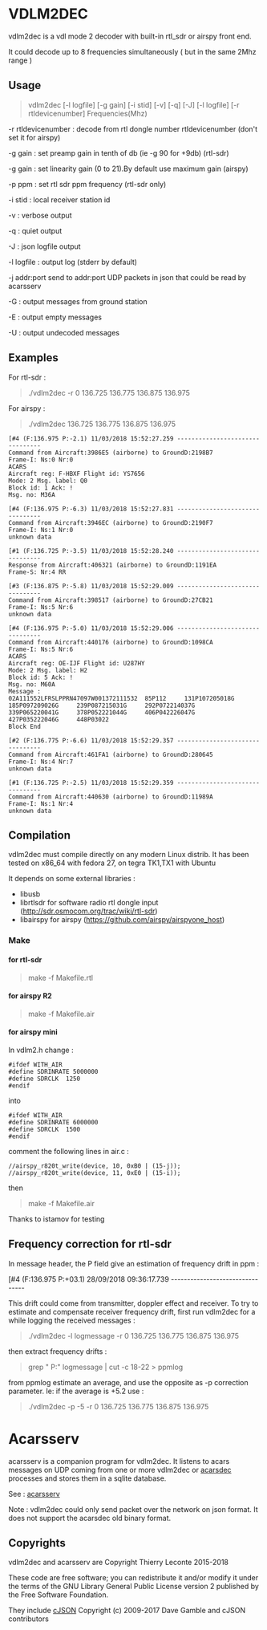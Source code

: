 # VDLM2DEC
vdlm2dec is a vdl mode 2 decoder with built-in rtl_sdr or airspy front end.

It could decode up to 8 frequencies simultaneously ( but in the same 2Mhz range )

## Usage
> vdlm2dec  [-l logfile]  [-g gain] [-i stid] [-v] [-q] [-J] [-l logfile] [-r rtldevicenumber]  Frequencies(Mhz)

 -r rtldevicenumber :	decode from rtl dongle number rtldevicenumber (don't set it for airspy)
 
 -g gain :		set preamp gain in tenth of db (ie -g 90 for +9db) (rtl-sdr)

 -g gain :		set linearity gain (0 to 21).By default use maximum gain (airspy)

 -p ppm :		set rtl sdr ppm frequency (rtl-sdr only)

 -i stid :		local receiver station id

 -v :			verbose output

 -q :			quiet output

 -J :			json logfile output

 -l logfile :		output log (stderr by default)

 -j addr:port		send to addr:port UDP packets in json that could be read by acarsserv

 -G :			output messages from ground station

 -E :			output empty messages

 -U :			output undecoded messages

 
## Examples
For rtl-sdr :
> ./vdlm2dec -r 0 136.725 136.775 136.875 136.975 

For airspy :
> ./vdlm2dec 136.725 136.775 136.875 136.975 

    [#4 (F:136.975 P:-2.1) 11/03/2018 15:52:27.259 --------------------------------
    Command from Aircraft:3986E5 (airborne) to GroundD:2198B7 
    Frame-I: Ns:0 Nr:0
    ACARS
    Aircraft reg: F-HBXF Flight id: YS7656
    Mode: 2 Msg. label: Q0
    Block id: 1 Ack: !
    Msg. no: M36A
    
    [#4 (F:136.975 P:-6.3) 11/03/2018 15:52:27.831 --------------------------------
    Command from Aircraft:3946EC (airborne) to GroundD:2190F7 
    Frame-I: Ns:1 Nr:0
    unknown data
    
    [#1 (F:136.725 P:-3.5) 11/03/2018 15:52:28.240 --------------------------------
    Response from Aircraft:406321 (airborne) to GroundD:1191EA 
    Frame-S: Nr:4 RR
    
    [#3 (F:136.875 P:-5.8) 11/03/2018 15:52:29.009 --------------------------------
    Command from Aircraft:398517 (airborne) to GroundD:27CB21 
    Frame-I: Ns:5 Nr:6
    unknown data
    
    [#4 (F:136.975 P:-5.0) 11/03/2018 15:52:29.006 --------------------------------
    Command from Aircraft:440176 (airborne) to GroundD:1098CA 
    Frame-I: Ns:5 Nr:6
    ACARS
    Aircraft reg: OE-IJF Flight id: U287HY
    Mode: 2 Msg. label: H2
    Block id: 5 Ack: !
    Msg. no: M60A
    Message :
    02A111552LFRSLPPRN47097W001372111532  85P112     131P107205018G     185P097209026G     239P087215031G     292P072214037G     339P065220041G     378P052221044G     406P042226047G     427P035222046G     448P03022
    Block End
    
    [#2 (F:136.775 P:-6.6) 11/03/2018 15:52:29.357 --------------------------------
    Command from Aircraft:461FA1 (airborne) to GroundD:280645 
    Frame-I: Ns:4 Nr:7
    unknown data

    [#1 (F:136.725 P:-2.5) 11/03/2018 15:52:29.359 --------------------------------
    Command from Aircraft:440630 (airborne) to GroundD:11989A 
    Frame-I: Ns:1 Nr:4
    unknown data

## Compilation
vdlm2dec must compile directly on any modern Linux distrib.
It has been tested on x86_64 with fedora 27, on tegra TK1,TX1 with Ubuntu  

It depends on some external libraries :
 * libusb
 * librtlsdr for software radio rtl dongle input (http://sdr.osmocom.org/trac/wiki/rtl-sdr)
 * libairspy for airspy (https://github.com/airspy/airspyone_host)

### Make
#### for rtl-sdr 

> make -f  Makefile.rtl

#### for airspy R2

> make -f Makefile.air

#### for airspy mini
In vdlm2.h change :

    #ifdef WITH_AIR
    #define SDRINRATE 5000000
    #define SDRCLK  1250
    #endif

into 

    #ifdef WITH_AIR
    #define SDRINRATE 6000000
    #define SDRCLK  1500
    #endif

comment the following lines in air.c :

    //airspy_r820t_write(device, 10, 0xB0 | (15-j));
    //airspy_r820t_write(device, 11, 0xE0 | (15-i));

then 

> make -f Makefile.air

Thanks to istamov for testing

## Frequency correction for rtl-sdr
In message header, the P field give an estimation of frequency drift in ppm :

   [#4 (F:136.975 P:+03.1) 28/09/2018 09:36:17.739 --------------------------------

This drift could come from transmitter, doppler effect and receiver.
To try to estimate and compensate receiver frequency drift, first run vdlm2dec for a while logging the received messages :

> ./vdlm2dec -l logmessage -r 0 136.725 136.775 136.875 136.975 

then extract frequency drifts :

> grep " P:" logmessage | cut -c 18-22 > ppmlog

from ppmlog estimate an average, and use the opposite as -p correction parameter. Ie: if the average is +5.2 use :

> ./vdlm2dec -p -5 -r 0 136.725 136.775 136.875 136.975 

# Acarsserv

acarsserv is a companion program for vdlm2dec. It listens to acars messages on UDP coming from one or more vdlm2dec or [acarsdec](https://github.com/TLeconte/acarsdec) processes and stores them in a sqlite database.

See : [acarsserv](https://github.com/TLeconte/acarsserv)

Note : vdlm2dec could only send packet over the network on json format. It does not support the acarsdec old binary format.

## Copyrights 
vdlm2dec and acarsserv are Copyright Thierry Leconte 2015-2018

These code are free software; you can redistribute it and/or modify
it under the terms of the GNU Library General Public License version 2
published by the Free Software Foundation.

They include [cJSON](https://github.com/DaveGamble/cJSON) Copyright (c) 2009-2017 Dave Gamble and cJSON contributors

